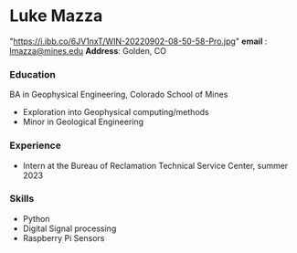 # Luke Mazza
"https://i.ibb.co/6JV1nxT/WIN-20220902-08-50-58-Pro.jpg"
**email** : lmazza@mines.edu
**Address**: Golden, CO
### Education
BA in Geophysical Engineering, Colorado School of Mines
 - Exploration into Geophysical computing/methods
 - Minor in Geological Engineering
### Experience
 - Intern at the Bureau of Reclamation Technical Service Center, summer 2023
### Skills
 - Python 
 - Digital Signal processing
 - Raspberry Pi Sensors 

